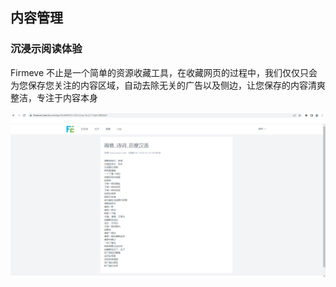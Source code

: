 
## 内容管理

### 沉浸示阅读体验
Firmeve 不止是一个简单的资源收藏工具，在收藏网页的过程中，我们仅仅只会为您保存您关注的内容区域，自动去除无关的广告以及侧边，让您保存的内容清爽整洁，专注于内容本身

![沉浸式阅读.png](../../_resources/images/read.png)

